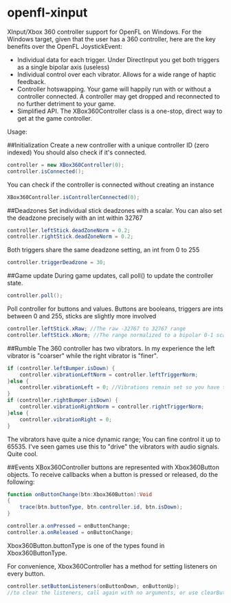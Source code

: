 openfl-xinput
=============

XInput/Xbox 360 controller support for OpenFL on Windows.
For the Windows target, given that the user has a 360 controller, here are the key benefits over the OpenFL JoystickEvent:
* Individual data for each trigger. Under DirectInput you get both triggers as a single bipolar axis (useless)
* Individual control over each vibrator. Allows for a wide range of haptic feedback.
* Controller hotswapping. Your game will happily run with or without a controller connected. A controller may get dropped and reconnected to no further detriment to your game.
* Simplified API. The XBox360Controller class is a one-stop, direct way to get at the game controller.

Usage:

##Initialization
Create a new controller with a unique controller ID (zero indexed)
You should also check if it's connected. 
```ActionScript
controller = new XBox360Controller(0);
controller.isConnected();
```
You can check if the controller is connected without creating an instance
```ActionScript
XBox360Controller.isControllerConnected(0);
```

##Deadzones
Set individual stick deadzones with a scalar. You can also set the deadzone precisely with an int within 32767
```ActionScript
controller.leftStick.deadZoneNorm = 0.2; 
controller.rightStick.deadZoneNorm = 0.2;
```
Both triggers share the same deadzone setting, an int from 0 to 255
```ActionScript
controller.triggerDeadzone = 30;
```

##Game update
During game updates, call poll() to update the controller state. 
```ActionScript
controller.poll();
```

Poll controller for buttons and values.
Buttons are booleans, triggers are ints between 0 and 255, sticks are slightly more involved
```ActionScript
controller.leftStick.xRaw; //The raw -32767 to 32767 range
controller.leftStick.xNorm; //The range normalized to a bipolar 0-1 scalar, pre-adjusted by the deadzone
```

##Rumble
The 360 controller has two vibrators. In my experience the left vibrator is "coarser" while the right vibrator is "finer". 
```ActionScript
if (controller.leftBumper.isDown) {
	controller.vibrationLeftNorm = controller.leftTriggerNorm;
}else {
	controller.vibrationLeft = 0; //Vibrations remain set so you have to manually turn them off
}
if (controller.rightBumper.isDown) {
	controller.vibrationRightNorm = controller.rightTriggerNorm;
}else {
	controller.vibrationRight = 0; 
}
```
The vibrators have quite a nice dynamic range; You can fine control it up to 65535. 
I've seen games use this to "drive" the vibrators with audio signals. Quite cool.

##Events
XBox360Controller buttons are represented with Xbox360Button objects. To receive callbacks when a button is pressed or released, do the following:
```ActionScript
function onButtonChange(btn:Xbox360Button):Void 
{
	trace(btn.buttonType, btn.controller.id, btn.isDown);
}

controller.a.onPressed = onButtonChange;
controller.a.onReleased = onButtonChange;
```
Xbox360Button.buttonType is one of the types found in Xbox360ButtonType.

For convenience, Xbox360Controller has a method for setting listeners on every button.

```ActionScript
controller.setButtonListeners(onButtonDown, onButtonUp);
//to clear the listeners, call again with no arguments, or use clearButtonListeners()
```